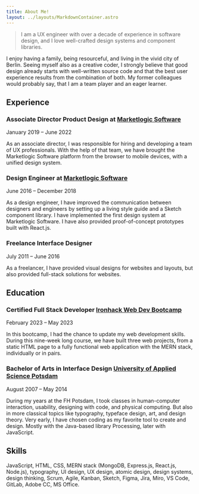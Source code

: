 ```yaml
---
title: About Me!
layout: ../layouts/MarkdownContainer.astro
---
```


> I am a UX engineer with over a decade of experience in software design, and I love well-crafted design systems and component libraries.

I enjoy having a family, being resourceful, and living in the vivid city of Berlin. Seeing myself also as a creative coder, I strongly believe that good design already starts with well-written source code and that the best user experience results from the combination of both. My former colleagues would probably say, that I am a team player and an eager learner.

## Experience

### Associate Director Product Design at [Marketlogic Software](https://marketlogicsoftware.com/)

January 2019 – June 2022

As an associate director, I was responsible for hiring and developing a team of UX professionals. With the help of that team, we have brought the Marketlogic Software platform from the browser to mobile devices, with a unified design system.

### Design Engineer at [Marketlogic Software](https://marketlogicsoftware.com/)

June 2016 – December 2018

As a design engineer, I have improved the communication between designers and engineers by setting up a living style guide and a Sketch component library. I have implemented the first design system at Marketlogic Software. I have also provided proof-of-concept prototypes built with React.js.

### Freelance Interface Designer

July 2011 – June 2016

As a freelancer, I have provided visual designs for websites and layouts, but also provided full-stack solutions for websites.

## Education

### Certified Full Stack Developer [Ironhack Web Dev Bootcamp](https://www.ironhack.com/de/en)

February 2023 – May 2023

In this bootcamp, I had the chance to update my web development skills. During this nine-week long course, we have built three web projects, from a static HTML page to a fully functional web application with the MERN stack, individually or in pairs.

### Bachelor of Arts in Interface Design [University of Applied Science Potsdam](https://www.fh-potsdam.de/en/study-further-education/degree-programs/ba-interface-design)

August 2007 – May 2014

During my years at the FH Potsdam, I took classes in human-computer interaction, usability, designing with code, and physical computing. But also in more classical topics like typography, typeface design, art, and design theory. Very early, I have chosen coding as my favorite tool to create and design. Mostly with the Java-based library Processing, later with JavaScript.

## Skills

JavaScript, HTML, CSS, MERN stack (MongoDB, Express.js, React.js, Node.js), typography, UI design, UX design, atomic design, design systems, design thinking, Scrum, Agile, Kanban, Sketch, Figma, Jira, Miro, VS Code, GitLab, Adobe CC, MS Office.
